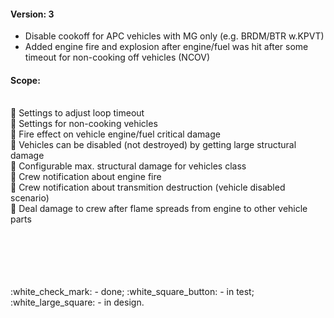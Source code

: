 #### Version: 3

- Disable cookoff for APC vehicles with MG only (e.g. BRDM/BTR w.KPVT)
- Added engine fire and explosion after engine/fuel was hit after some timeout for non-cooking off vehicles (NCOV)

#### Scope:
<br/>:white_square_button: Settings to adjust loop timeout
<br/>:white_square_button: Settings for non-cooking vehicles
<br/>:white_square_button: Fire effect on vehicle engine/fuel critical damage
<br/>:white_square_button: Vehicles can be disabled (not destroyed) by getting large structural damage
<br/>:white_square_button: Configurable max. structural damage for vehicles class
<br/>:white_square_button: Crew notification about engine fire
<br/>:white_square_button: Crew notification about transmition destruction (vehicle disabled scenario)
<br/>:white_square_button: Deal damage to crew after flame spreads from engine to other vehicle parts

<br />
<br />
<br />
<br />
<br />:white_check_mark: - done; :white_square_button: - in test; :white_large_square: - in design.

